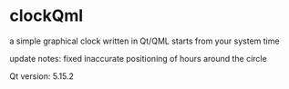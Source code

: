 # clockQml
a simple graphical clock written in Qt/QML
starts from your system time

update notes:
  fixed inaccurate positioning of hours around the circle

Qt version: 5.15.2
